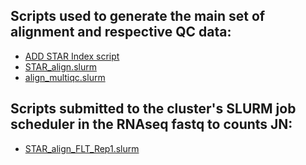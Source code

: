 ## Scripts used to generate the main set of alignment and respective QC data:
- [ADD STAR Index script]()
- [STAR_align.slurm](STAR_align.slurm)
- [align_multiqc.slurm](align_multiqc.slurm)

## Scripts submitted to the cluster's SLURM job scheduler in the RNAseq fastq to counts JN:
- [STAR_align_FLT_Rep1.slurm](STAR_align_FLT_Rep1.slurm)
